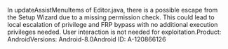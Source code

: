 In updateAssistMenuItems of Editor.java, there is a possible escape from the Setup Wizard due to a missing permission check. This could lead to local escalation of privilege and FRP bypass with no additional execution privileges needed. User interaction is not needed for exploitation.Product: AndroidVersions: Android-8.0Android ID: A-120866126